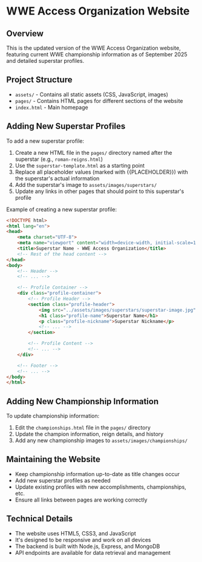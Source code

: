 # WWE Access Organization Website

## Overview
This is the updated version of the WWE Access Organization website, featuring current WWE championship information as of September 2025 and detailed superstar profiles.

## Project Structure
- `assets/` - Contains all static assets (CSS, JavaScript, images)
- `pages/` - Contains HTML pages for different sections of the website
- `index.html` - Main homepage

## Adding New Superstar Profiles

To add a new superstar profile:

1. Create a new HTML file in the `pages/` directory named after the superstar (e.g., `roman-reigns.html`)
2. Use the `superstar-template.html` as a starting point
3. Replace all placeholder values (marked with {{PLACEHOLDER}}) with the superstar's actual information
4. Add the superstar's image to `assets/images/superstars/`
5. Update any links in other pages that should point to this superstar's profile

Example of creating a new superstar profile:

```html
<!DOCTYPE html>
<html lang="en">
<head>
    <meta charset="UTF-8">
    <meta name="viewport" content="width=device-width, initial-scale=1.0">
    <title>Superstar Name - WWE Access Organization</title>
    <!-- Rest of the head content -->
</head>
<body>
    <!-- Header -->
    <!-- ... -->

    <!-- Profile Container -->
    <div class="profile-container">
        <!-- Profile Header -->
        <section class="profile-header">
            <img src="../assets/images/superstars/superstar-image.jpg" alt="Superstar Name" class="profile-image">
            <h1 class="profile-name">Superstar Name</h1>
            <p class="profile-nickname">Superstar Nickname</p>
            <!-- ... -->
        </section>

        <!-- Profile Content -->
        <!-- ... -->
    </div>

    <!-- Footer -->
    <!-- ... -->
</body>
</html>
```

## Adding New Championship Information

To update championship information:

1. Edit the `championships.html` file in the `pages/` directory
2. Update the champion information, reign details, and history
3. Add any new championship images to `assets/images/championships/`

## Maintaining the Website

- Keep championship information up-to-date as title changes occur
- Add new superstar profiles as needed
- Update existing profiles with new accomplishments, championships, etc.
- Ensure all links between pages are working correctly

## Technical Details

- The website uses HTML5, CSS3, and JavaScript
- It's designed to be responsive and work on all devices
- The backend is built with Node.js, Express, and MongoDB
- API endpoints are available for data retrieval and management